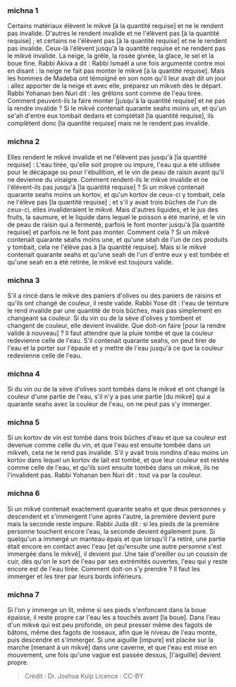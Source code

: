 
### michna 1
Certains matériaux élèvent le mikvé [à la quantité requise] et ne le rendent pas invalide. D'autres le rendent invalide et ne l'élèvent pas [à la quantité requise] ; et certains ne l'élèvent pas [à la quantité requise] et ne le rendent pas invalide. Ceux-là l'élèvent jusqu'à la quantité requise et ne rendent pas le mikvé invalide. La neige, la grêle, la rosée givrée, la glace, le sel et la boue fine. Rabbi Akiva a dit : Rabbi Ismaël a une fois argumenté contre moi en disant : la neige ne fait pas monter le mikvé [à la quantité requise]. Mais les hommes de Madeba ont témoigné en son nom qu'il leur avait dit un jour : allez apporter de la neige et avec elle, préparez un mikveh dès le départ. Rabbi Yohanan ben Nuri dit : les grêlons sont comme de l'eau tirée. Comment peuvent-ils la faire monter [jusqu'à la quantité requise] et ne pas la rendre invalide ? Si le mikvé contenait quarante seahs moins un, et qu'un se'ah d'entre eux tombait dedans et complétait [la quantité requise], ils complètent donc [la quantité requise] mais ne le rendent pas invalide.

### michna 2
Elles rendent le mikvé invalide et ne l'élèvent pas jusqu'à [la quantité requise] : L'eau tirée, qu'elle soit propre ou impure, l'eau qui a été utilisée pour le décapage ou pour l'ébullition, et le vin de peau de raisin avant qu'il ne devienne du vinaigre. Comment rendent-ils le mikvé invalide et ne l'élèvent-ils pas jusqu'à [la quantité requise] ? Si un mikvé contenait quarante seahs moins un kortov, et qu'un kortov de ceux-ci y tombait, cela ne l'élève pas [la quantité requise] ; et s'il y avait trois bûches de l'un de ceux-ci, elles invalideraient le mikvé. Mais d'autres liquides, et le jus des fruits, la saumure, et le liquide dans lequel le poisson a été mariné, et le vin de peau de raisin qui a fermenté, parfois le font monter jusqu'à [la quantité requise] et parfois ne le font pas monter. Comment cela ? Si un mikvé contenait quarante séahs moins une, et qu'une séah de l'un de ces produits y tombait, cela ne l'élève pas à [la quantité requise]. Mais si le mikvé contenait quarante seahs et qu'une seah de l'un d'entre eux y est tombée et qu'une seah en a été retirée, le mikvé est toujours valide.

### michna 3
S'il a rincé dans le mikvé des paniers d'olives ou des paniers de raisins et qu'ils ont changé de couleur, il reste valide. Rabbi Yose dit : l'eau de teinture le rend invalide par une quantité de trois bûches, mais pas simplement en changeant sa couleur. Si du vin ou de la sève d'olives y tombent et changent de couleur, elle devient invalide. Que doit-on faire [pour la rendre valide à nouveau] ?   Il faut attendre que la pluie tombe et que la couleur redevienne celle de l'eau. S'il contenait quarante seahs, on peut tirer de l'eau et la porter sur l'épaule et y mettre de l'eau jusqu'à ce que la couleur redevienne celle de l'eau.

### michna 4
Si du vin ou de la sève d'olives sont tombés dans le mikvé et ont changé la couleur d'une partie de l'eau, s'il n'y a pas une partie [du mikvé] qui a quarante seahs avec la couleur de l'eau, on ne peut pas s'y immerger.

### michna 5
Si un kortov de vin est tombé dans trois bûches d'eau et que sa couleur est devenue comme celle du vin, et que l'eau est ensuite tombée dans un mikveh, cela ne le rend pas invalide. S'il y avait trois rondins d'eau moins un kortov dans lequel un kortov de lait est tombé, et que leur couleur est restée comme celle de l'eau, et qu'ils sont ensuite tombés dans un mikvé, ils ne l'invalident pas. Rabbi Yohanan ben Nuri dit : tout va par la couleur.

### michna 6
Si un mikvé contenait exactement quarante seahs et que deux personnes y descendent et s'immergent l'une après l'autre, la première devient pure mais la seconde reste impure. Rabbi Juda dit : si les pieds de la première personne touchent encore l'eau, la seconde devient également pure. Si quelqu'un a immergé un manteau épais et que lorsqu'il l'a retiré, une partie était encore en contact avec l'eau [et qu'ensuite une autre personne s'est immergée dans le mikvé], il devient pur. Une taie d'oreiller ou un coussin de cuir, dès qu'on le sort de l'eau par ses extrémités ouvertes, l'eau qui y reste encore est de l'eau tirée. Comment doit-on s'y prendre ? Il faut les immerger et les tirer par leurs bords inférieurs.

### michna 7
Si l'on y immerge un lit, même si ses pieds s'enfoncent dans la boue épaisse, il reste propre car l'eau les a touchés avant [la boue]. Dans l'eau d'un mikvé qui est peu profonde, on peut presser même des fagots de bâtons, même des fagots de roseaux, afin que le niveau de l'eau monte, puis descendre et s'immerger. Si une aiguille [impure] est placée sur la marche [menant à un mikvé] dans une caverne, et que l'eau est mise en mouvement, une fois qu'une vague est passée dessus, [l'aiguille] devient propre.

>Crédit : Dr. Joshua Kulp
>Licence : CC-BY